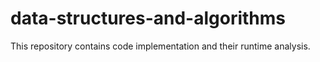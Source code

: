 # data-structures-and-algorithms
This repository contains code implementation and their runtime analysis.
